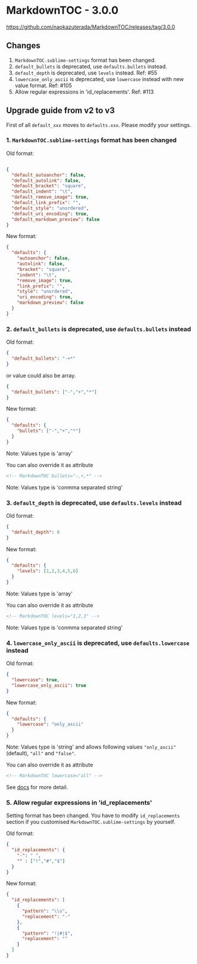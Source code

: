 # MarkdownTOC - 3.0.0

https://github.com/naokazuterada/MarkdownTOC/releases/tag/3.0.0

## Changes

1. `MarkdownTOC.sublime-settings` format has been changed.
2. `default_bullets` is deprecated, use `defaults.bullets` instead.
3. `default_depth` is deprecated, use `levels` instead. Ref: #55
4. `lowercase_only_ascii` is deprecated, use `lowercase` instead with new value format. Ref: #105
5. Allow regular expressions in 'id_replacements'. Ref: #113

## Upgrade guide from v2 to v3

First of all `default_xxx` moves to `defaults.xxx`.
Please modify your settings.

### 1. `MarkdownTOC.sublime-settings` format has been changed

Old format:

```json

{
  "default_autoanchor": false,
  "default_autolink": false,
  "default_bracket": "square",
  "default_indent": "\t",
  "default_remove_image": true,
  "default_link_prefix": "",
  "default_style": "unordered",
  "default_uri_encoding": true,
  "default_markdown_preview": false
}
```

New format:

```json
{
  "defaults": {
    "autoanchor": false,
    "autolink": false,
    "bracket": "square",
    "indent": "\t",
    "remove_image": true,
    "link_prefix": "",
    "style": "unordered",
    "uri_encoding": true,
    "markdown_preview": false
  }
}
```


### 2. `default_bullets` is deprecated, use `defaults.bullets` instead

Old format:

```json
{
  "default_bullets": "-+*"
}
```

or value could also be array.

```json
{
  "default_bullets": ["-","+","*"]
}
```

New format:

```json
{
  "defaults": {
    "bullets": ["-","+","*"]
  }
}
```

Note: Values type is 'array'

You can also override it as attribute

```markdown
<!-- MarkdownTOC bullets="-,+,*" -->
```

Note: Values type is 'conmma separated string'


### 3. `default_depth` is deprecated, use `defaults.levels` instead

Old format:

```json
{
  "default_depth": 0
}
```

New format:

```json
{
  "defaults": {
    "levels": [1,2,3,4,5,6]
  }
}
```

Note: Values type is 'array'

You can also override it as attribute

```markdown
<!-- MarkdownTOC levels="1,2,3" -->
```

Note: Values type is 'conmma separated string'


### 4. `lowercase_only_ascii` is deprecated, use `defaults.lowercase` instead

Old format:

```json
{
  "lowercase": true,
  "lowercase_only_ascii": true
}
```

New format:

```json
{
  "defaults": {
    "lowercase": "only_ascii"
  }
}
```

Note: Values type is 'string' and allows following values `"only_ascii"`(default), `"all"` and `"false"`.

You can also override it as attribute

```markdown
<!-- MarkdownTOC lowercase="all" -->
```

See [docs](https://github.com/naokazuterada/MarkdownTOC#lowercasing-in-ids) for more detail.

### 5. Allow regular expressions in 'id_replacements'

Setting format has been changed.
You have to modify `id_replacements` section if you customised `MarkdownTOC.sublime-settings` by yourself.

Old format:

```json
{
  "id_replacements": {
    "-": " ",
    "" : ["!","#","$"]
  }
}
```

New format:

```json
{
  "id_replacements": [
    {
      "pattern": "\\s",
      "replacement": "-"
    },
    {
      "pattern": "!|#|$",
      "replacement": ""
    }
  ]
}
```
